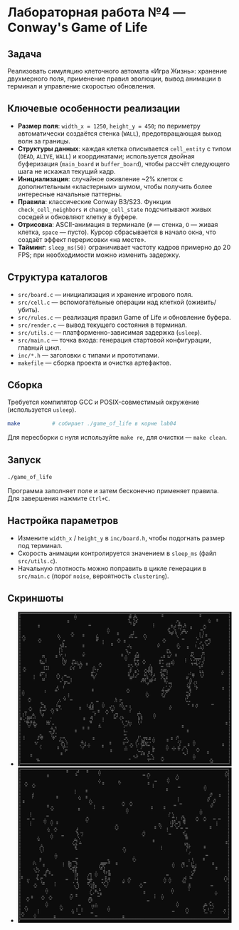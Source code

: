# Лабораторная работа №4 — Conway's Game of Life

## Задача
Реализовать симуляцию клеточного автомата «Игра Жизнь»: хранение двухмерного поля, применение правил эволюции, вывод анимации в терминал и управление скоростью обновления.

## Ключевые особенности реализации
- **Размер поля**: `width_x = 1250`, `height_y = 450`; по периметру автоматически создаётся стенка (`WALL`), предотвращающая выход волн за границы.
- **Структуры данных**: каждая клетка описывается `cell_entity` с типом (`DEAD`, `ALIVE`, `WALL`) и координатами; используется двойная буферизация (`main_board` и `buffer_board`), чтобы рассчёт следующего шага не искажал текущий кадр.
- **Инициализация**: случайное оживление ~2% клеток с дополнительным «кластерным» шумом, чтобы получить более интересные начальные паттерны.
- **Правила**: классические Conway B3/S23. Функции `check_cell_neighbors` и `change_cell_state` подсчитывают живых соседей и обновляют клетку в буфере.
- **Отрисовка**: ASCII-анимация в терминале (`#` — стенка, `O` — живая клетка, `space` — пусто). Курсор сбрасывается в начало окна, что создаёт эффект перерисовки «на месте».
- **Тайминг**: `sleep_ms(50)` ограничивает частоту кадров примерно до 20 FPS; при необходимости можно изменить задержку.

## Структура каталогов
- `src/board.c` — инициализация и хранение игрового поля.
- `src/cell.c` — вспомогательные операции над клеткой (оживить/убить).
- `src/rules.c` — реализация правил Game of Life и обновление буфера.
- `src/render.c` — вывод текущего состояния в терминал.
- `src/utils.c` — платформенно-зависимая задержка (`usleep`).
- `src/main.c` — точка входа: генерация стартовой конфигурации, главный цикл.
- `inc/*.h` — заголовки с типами и прототипами.
- `makefile` — сборка проекта и очистка артефактов.

## Сборка
Требуется компилятор GCC и POSIX-совместимый окружение (используется `usleep`).
```bash
make          # собирает ./game_of_life в корне lab04
```
Для пересборки с нуля используйте `make re`, для очистки — `make clean`.

## Запуск
```bash
./game_of_life
```
Программа заполняет поле и затем бесконечно применяет правила. Для завершения нажмите `Ctrl+C`.

## Настройка параметров
- Измените `width_x` / `height_y` в `inc/board.h`, чтобы подогнать размер под терминал.
- Скорость анимации контролируется значением в `sleep_ms` (файл `src/utils.c`).
- Начальную плотность можно поправить в цикле генерации в `src/main.c` (порог `noise`, вероятность `clustering`).

## Скриншоты
- ![alt text]({DDB68280-E1EE-4256-8056-55A1062BCC31}.png)
- ![alt text]({5B5C3FBE-DB25-47CB-BB54-60C22175AC1A}.png)

